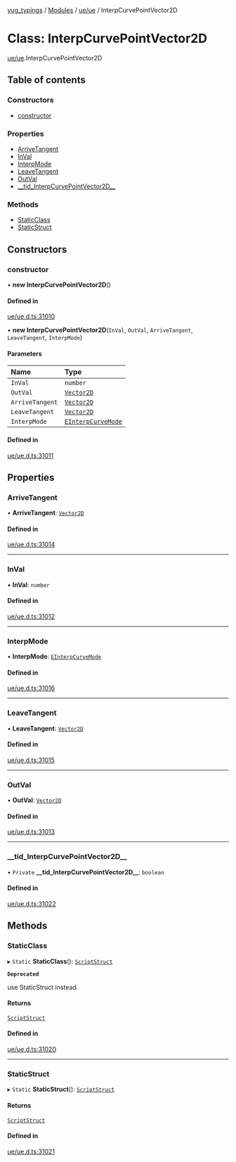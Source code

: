 [yug_typings](../README.md) / [Modules](../modules.md) / [ue/ue](../modules/ue_ue.md) / InterpCurvePointVector2D

# Class: InterpCurvePointVector2D

[ue/ue](../modules/ue_ue.md).InterpCurvePointVector2D

## Table of contents

### Constructors

- [constructor](ue_ue.InterpCurvePointVector2D.md#constructor)

### Properties

- [ArriveTangent](ue_ue.InterpCurvePointVector2D.md#arrivetangent)
- [InVal](ue_ue.InterpCurvePointVector2D.md#inval)
- [InterpMode](ue_ue.InterpCurvePointVector2D.md#interpmode)
- [LeaveTangent](ue_ue.InterpCurvePointVector2D.md#leavetangent)
- [OutVal](ue_ue.InterpCurvePointVector2D.md#outval)
- [\_\_tid\_InterpCurvePointVector2D\_\_](ue_ue.InterpCurvePointVector2D.md#__tid_interpcurvepointvector2d__)

### Methods

- [StaticClass](ue_ue.InterpCurvePointVector2D.md#staticclass)
- [StaticStruct](ue_ue.InterpCurvePointVector2D.md#staticstruct)

## Constructors

### constructor

• **new InterpCurvePointVector2D**()

#### Defined in

[ue/ue.d.ts:31010](https://github.com/YugMetaverse/yug_typings/blob/b7d9b19/ue/ue.d.ts#L31010)

• **new InterpCurvePointVector2D**(`InVal`, `OutVal`, `ArriveTangent`, `LeaveTangent`, `InterpMode`)

#### Parameters

| Name | Type |
| :------ | :------ |
| `InVal` | `number` |
| `OutVal` | [`Vector2D`](ue_ue_s.Vector2D.md) |
| `ArriveTangent` | [`Vector2D`](ue_ue_s.Vector2D.md) |
| `LeaveTangent` | [`Vector2D`](ue_ue_s.Vector2D.md) |
| `InterpMode` | [`EInterpCurveMode`](../enums/ue_ue.EInterpCurveMode.md) |

#### Defined in

[ue/ue.d.ts:31011](https://github.com/YugMetaverse/yug_typings/blob/b7d9b19/ue/ue.d.ts#L31011)

## Properties

### ArriveTangent

• **ArriveTangent**: [`Vector2D`](ue_ue_s.Vector2D.md)

#### Defined in

[ue/ue.d.ts:31014](https://github.com/YugMetaverse/yug_typings/blob/b7d9b19/ue/ue.d.ts#L31014)

___

### InVal

• **InVal**: `number`

#### Defined in

[ue/ue.d.ts:31012](https://github.com/YugMetaverse/yug_typings/blob/b7d9b19/ue/ue.d.ts#L31012)

___

### InterpMode

• **InterpMode**: [`EInterpCurveMode`](../enums/ue_ue.EInterpCurveMode.md)

#### Defined in

[ue/ue.d.ts:31016](https://github.com/YugMetaverse/yug_typings/blob/b7d9b19/ue/ue.d.ts#L31016)

___

### LeaveTangent

• **LeaveTangent**: [`Vector2D`](ue_ue_s.Vector2D.md)

#### Defined in

[ue/ue.d.ts:31015](https://github.com/YugMetaverse/yug_typings/blob/b7d9b19/ue/ue.d.ts#L31015)

___

### OutVal

• **OutVal**: [`Vector2D`](ue_ue_s.Vector2D.md)

#### Defined in

[ue/ue.d.ts:31013](https://github.com/YugMetaverse/yug_typings/blob/b7d9b19/ue/ue.d.ts#L31013)

___

### \_\_tid\_InterpCurvePointVector2D\_\_

• `Private` **\_\_tid\_InterpCurvePointVector2D\_\_**: `boolean`

#### Defined in

[ue/ue.d.ts:31022](https://github.com/YugMetaverse/yug_typings/blob/b7d9b19/ue/ue.d.ts#L31022)

## Methods

### StaticClass

▸ `Static` **StaticClass**(): [`ScriptStruct`](ue_ue.ScriptStruct.md)

**`Deprecated`**

use StaticStruct instead.

#### Returns

[`ScriptStruct`](ue_ue.ScriptStruct.md)

#### Defined in

[ue/ue.d.ts:31020](https://github.com/YugMetaverse/yug_typings/blob/b7d9b19/ue/ue.d.ts#L31020)

___

### StaticStruct

▸ `Static` **StaticStruct**(): [`ScriptStruct`](ue_ue.ScriptStruct.md)

#### Returns

[`ScriptStruct`](ue_ue.ScriptStruct.md)

#### Defined in

[ue/ue.d.ts:31021](https://github.com/YugMetaverse/yug_typings/blob/b7d9b19/ue/ue.d.ts#L31021)
